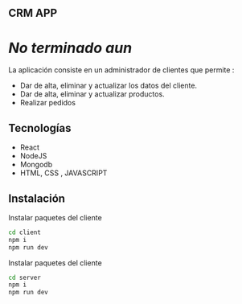 ## CRM APP 
# _No terminado aun_

La aplicación consiste en un administrador de clientes que permite :

- Dar de alta, eliminar y actualizar los datos del cliente.
- Dar de alta, eliminar y actualizar productos.
- Realizar pedidos

## Tecnologías

- React
- NodeJS
- Mongodb
- HTML, CSS , JAVASCRIPT

## Instalación


Instalar paquetes del cliente
```sh
cd client
npm i
npm run dev
```

Instalar paquetes del cliente
```sh
cd server
npm i
npm run dev
```
